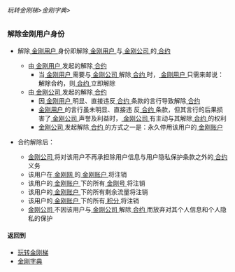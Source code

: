###### 玩转金刚梯>金刚字典>
### 解除金刚用户身份

- 解除[ 金刚用户 ](https://github.com/a2zitpro/web/blob/master/LadderFree/kkDictionary/KKUser.md)身份即解除[ 金刚用户 ](https://github.com/a2zitpro/web/blob/master/LadderFree/kkDictionary/KKUser.md)与[ 金刚公司 ](https://github.com/a2zitpro/web/blob/master/LadderFree/kkDictionary/Atozitpro.md)的[ 合约 ]()
  - 由[ 金刚用户 ](https://github.com/a2zitpro/web/blob/master/LadderFree/kkDictionary/KKUser.md)发起的解除[ 合约 ]()
    - 当[ 金刚用户 ](https://github.com/a2zitpro/web/blob/master/LadderFree/kkDictionary/KKUser.md)需要与[ 金刚公司 ](https://github.com/a2zitpro/web/blob/master/LadderFree/kkDictionary/Atozitpro.md)解除[ 合约 ]()时，[ 金刚用户 ](https://github.com/a2zitpro/web/blob/master/LadderFree/kkDictionary/KKUser.md)只需来邮说：<font color="Black">解除合约</font>，则[ 合约 ]()立即解除
  - 由[ 金刚公司 ](https://github.com/a2zitpro/web/blob/master/LadderFree/kkDictionary/Atozitpro.md)发起的解除[ 合约 ]()
    - 因[ 金刚用户 ](https://github.com/a2zitpro/web/blob/master/LadderFree/kkDictionary/KKUser.md)明显、直接违反[ 合约 ]()条款的言行导致解除[ 合约 ]()
    - [ 金刚用户 ](https://github.com/a2zitpro/web/blob/master/LadderFree/kkDictionary/KKUser.md)的言行虽未明显、直接违 反[ 合约 ]()条款，但其言行的后果损害了[ 金刚公司 ](https://github.com/a2zitpro/web/blob/master/LadderFree/kkDictionary/Atozitpro.md)声誉及利益时，[ 金刚公司 ](https://github.com/a2zitpro/web/blob/master/LadderFree/kkDictionary/Atozitpro.md)有主动与其解除[ 合约 ]()的权利
    - [ 金刚公司 ]()发起解除[ 合约 ]()的方式之一是：永久停用该用户的[ 金刚账户 ]()

- 合约解除后：

  - [ 金刚公司 ](https://github.com/a2zitpro/web/blob/master/LadderFree/kkDictionary/Atozitpro.md)将对该用户不再承担除用户信息与用户隐私保护条款之外的[ 合约 ]()义务
  - 该用户在[ 金刚网 ]()的[ 金刚账户 ]()将注销
  - 该用户的[ 金刚账户 ]()下的所有[ 金刚号 ]()将注销
  - 该用户的[ 金刚账户 ]()下的所有剩余流量将注销
  - 该用户的[ 金刚账户 ]()下的所有[ 积分 ]()将注销
  - [ 金刚公司 ](https://github.com/a2zitpro/web/blob/master/LadderFree/kkDictionary/Atozitpro.md)不因该用户与[ 金刚公司 ](https://github.com/a2zitpro/web/blob/master/LadderFree/kkDictionary/Atozitpro.md)解除[ 合约 ]()而放弃对其个人信息和个人隐私的保护


#### 返回到
- [玩转金刚梯](https://github.com/a2zitpro/web/blob/master/LadderFree/A.md)
- [金刚字典](https://github.com/a2zitpro/web/blob/master/LadderFree/kkDictionary/KKDictionary.md)



